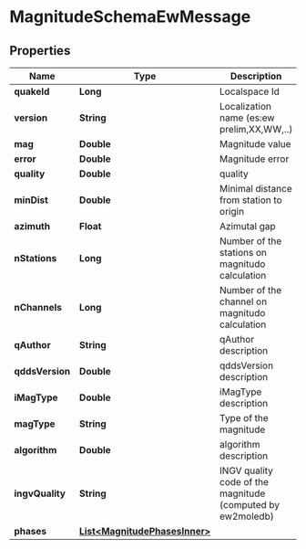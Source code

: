 

# MagnitudeSchemaEwMessage


## Properties

| Name | Type | Description | Notes |
|------------ | ------------- | ------------- | -------------|
|**quakeId** | **Long** | Localspace Id | bigint(19) |  |
|**version** | **String** | Localization name (es:ew prelim,XX,WW,..) | varchar(255) |  |
|**mag** | **Double** | Magnitude value | double |  |
|**error** | **Double** | Magnitude error | double |  [optional] |
|**quality** | **Double** | quality | double |  [optional] |
|**minDist** | **Double** | Minimal distance from station to origin | double |  [optional] |
|**azimuth** | **Float** | Azimutal gap | float4 |  [optional] |
|**nStations** | **Long** | Number of the stations on magnitudo calculation | int(11) |  [optional] |
|**nChannels** | **Long** | Number of the channel on magnitudo calculation | int(11) |  [optional] |
|**qAuthor** | **String** | qAuthor description |  [optional] |
|**qddsVersion** | **Double** | qddsVersion description |  [optional] |
|**iMagType** | **Double** | iMagType description |  [optional] |
|**magType** | **String** | Type of the magnitude | varchar(255) |  [optional] |
|**algorithm** | **Double** | algorithm description |  [optional] |
|**ingvQuality** | **String** | INGV quality code of the magnitude (computed by ew2moledb) | char(2) |  [optional] |
|**phases** | [**List&lt;MagnitudePhasesInner&gt;**](MagnitudePhasesInner.md) |  |  [optional] |



